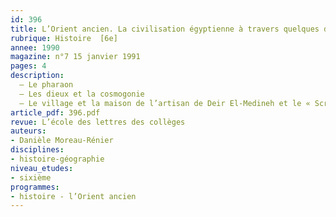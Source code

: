 ```yaml
---
id: 396
title: L’Orient ancien. La civilisation égyptienne à travers quelques documents
rubrique: Histoire  [6e]
annee: 1990
magazine: n°7 15 janvier 1991
pages: 4
description: 
  – Le pharaon
  – Les dieux et la cosmogonie
  – Le village et la maison de l’artisan de Deir El-Medineh et le « Scribe accroupi », la plus célèbre des statues égyptiennes
article_pdf: 396.pdf
revue: L’école des lettres des collèges
auteurs:
- Danièle Moreau-Rénier
disciplines:
- histoire-géographie
niveau_etudes:
- sixième
programmes:
- histoire - l’Orient ancien
---
```

